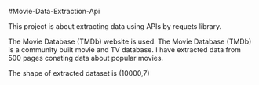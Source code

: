 
#Movie-Data-Extraction-Api

This project is about extracting data using APIs by requets library.

The Movie Database (TMDb) website is used.
The Movie Database (TMDb) is a community built movie and TV database.
I have extracted 
data from 500 pages conating data about popular movies.

The shape of extracted dataset is (10000,7)

